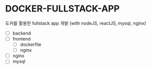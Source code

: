 # DOCKER-FULLSTACK-APP
도커를 활용한 fullstack app 개발 (with nodeJS, reactJS, mysql, nginx)

- [ ] backend
- [ ] frontend
  - [ ] dockerfile
  - [ ] nginx
- [ ] nginx
- [ ] mysql
